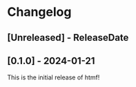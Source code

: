 <!-- next-header -->

# Changelog

## [Unreleased] - ReleaseDate

## [0.1.0] - 2024-01-21

This is the initial release of htmf!